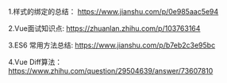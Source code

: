 1.样式的绑定的总结： https://www.jianshu.com/p/0e985aac5e94

2.Vue面试知识点: https://zhuanlan.zhihu.com/p/103763164

3.ES6 常用方法总结: https://www.jianshu.com/p/b7eb2c3e95bc

4.Vue Diff算法： https://www.zhihu.com/question/29504639/answer/73607810

